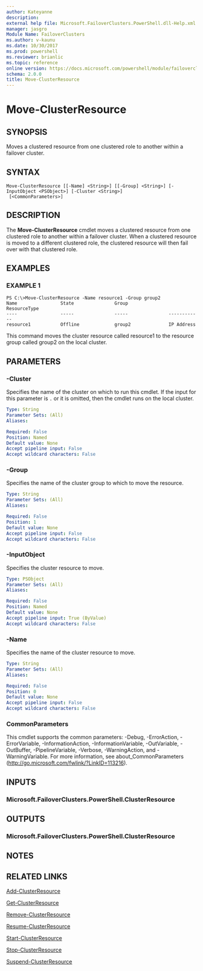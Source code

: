 ```yaml
---
author: Kateyanne
description: 
external help file: Microsoft.FailoverClusters.PowerShell.dll-Help.xml
manager: jasgro
Module Name: FailoverClusters
ms.author: v-kaunu
ms.date: 10/30/2017
ms.prod: powershell
ms.reviewer: brianlic
ms.topic: reference
online version: https://docs.microsoft.com/powershell/module/failoverclusters/move-clusterresource?view=windowsserver2012r2-ps&wt.mc_id=ps-gethelp
schema: 2.0.0
title: Move-ClusterResource
---
```


# Move-ClusterResource

## SYNOPSIS
Moves a clustered resource from one clustered role to another within a failover cluster.

## SYNTAX

```
Move-ClusterResource [[-Name] <String>] [[-Group] <String>] [-InputObject <PSObject>] [-Cluster <String>]
 [<CommonParameters>]
```

## DESCRIPTION
The **Move-ClusterResource** cmdlet moves a clustered resource from one clustered role to another within a failover cluster.
When a clustered resource is moved to a different clustered role, the clustered resource will then fail over with that clustered role.

## EXAMPLES

### EXAMPLE 1
```
PS C:\>Move-ClusterResource -Name resource1 -Group group2
Name                State               Group               ResourceType 
----                -----               -----               ------------ 
resource1           Offline             group2              IP Address
```

This command moves the cluster resource called resource1 to the resource group called group2 on the local cluster.

## PARAMETERS

### -Cluster
Specifies the name of the cluster on which to run this cmdlet.
If the input for this parameter is `.` or it is omitted, then the cmdlet runs on the local cluster.

```yaml
Type: String
Parameter Sets: (All)
Aliases: 

Required: False
Position: Named
Default value: None
Accept pipeline input: False
Accept wildcard characters: False
```

### -Group
Specifies the name of the cluster group to which to move the resource.

```yaml
Type: String
Parameter Sets: (All)
Aliases: 

Required: False
Position: 1
Default value: None
Accept pipeline input: False
Accept wildcard characters: False
```

### -InputObject
Specifies the cluster resource to move.

```yaml
Type: PSObject
Parameter Sets: (All)
Aliases: 

Required: False
Position: Named
Default value: None
Accept pipeline input: True (ByValue)
Accept wildcard characters: False
```

### -Name
Specifies the name of the cluster resource to move.

```yaml
Type: String
Parameter Sets: (All)
Aliases: 

Required: False
Position: 0
Default value: None
Accept pipeline input: False
Accept wildcard characters: False
```

### CommonParameters
This cmdlet supports the common parameters: -Debug, -ErrorAction, -ErrorVariable, -InformationAction, -InformationVariable, -OutVariable, -OutBuffer, -PipelineVariable, -Verbose, -WarningAction, and -WarningVariable. For more information, see about_CommonParameters (http://go.microsoft.com/fwlink/?LinkID=113216).

## INPUTS

### Microsoft.FailoverClusters.PowerShell.ClusterResource

## OUTPUTS

### Microsoft.FailoverClusters.PowerShell.ClusterResource

## NOTES

## RELATED LINKS

[Add-ClusterResource](./Add-ClusterResource.md)

[Get-ClusterResource](./Get-ClusterResource.md)

[Remove-ClusterResource](./Remove-ClusterResource.md)

[Resume-ClusterResource](./Resume-ClusterResource.md)

[Start-ClusterResource](./Start-ClusterResource.md)

[Stop-ClusterResource](./Stop-ClusterResource.md)

[Suspend-ClusterResource](./Suspend-ClusterResource.md)

